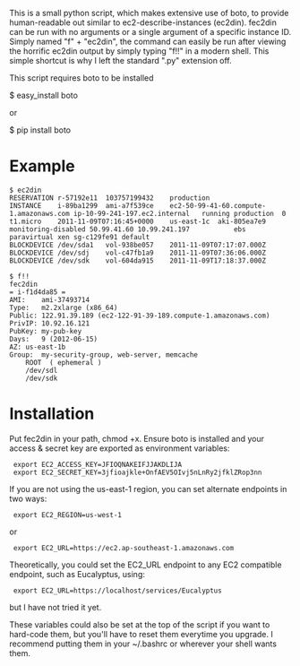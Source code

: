 This is a small python script, which makes extensive use of boto, to provide human-readable out similar to ec2-describe-instances (ec2din). fec2din can be run with no arguments or a single argument of a specific instance ID. Simply named "f" + "ec2din", the command can easily be run after viewing the horrific ec2din output by simply typing "f!!" in a modern shell. This simple shortcut is why I left the standard ".py" extension off.

This script requires boto to be installed

$ easy_install boto

or

$ pip install boto

Example
=======
```
$ ec2din
RESERVATION	r-57192e11	103757199432	production
INSTANCE	i-89ba1299	ami-a7f539ce	ec2-50-99-41-60.compute-1.amazonaws.com	ip-10-99-241-197.ec2.internal	running	production	0		t1.micro	2011-11-09T07:16:45+0000	us-east-1c	aki-805ea7e9			monitoring-disabled	50.99.41.60	10.99.241.197			ebs					paravirtual	xen	sg-c129fe91	default
BLOCKDEVICE	/dev/sda1	vol-938be057	2011-11-09T07:17:07.000Z	
BLOCKDEVICE	/dev/sdj	vol-c47fb1a9	2011-11-09T07:36:06.000Z	
BLOCKDEVICE	/dev/sdk	vol-604da915	2011-11-09T17:18:37.000Z	

$ f!!
fec2din
= i-f1d4da85 =
AMI:	ami-37493714
Type:	m2.2xlarge (x86_64)
Public:	122.91.39.189 (ec2-122-91-39-189.compute-1.amazonaws.com)
PrivIP:	10.92.16.121
PubKey:	my-pub-key
Days:	9 (2012-06-15)
AZ:	us-east-1b
Group:	my-security-group, web-server, memcache
	ROOT  ( ephemeral )
	/dev/sdl
	/dev/sdk
```

Installation
=================================
Put fec2din in your path, chmod +x. Ensure boto is installed and your access & secret key are exported as environment variables:
```
 export EC2_ACCESS_KEY=JFIOQNAKEIFJJAKDLIJA
 export EC2_SECRET_KEY=3jfioajkle+OnfAEV5OIvj5nLnRy2jfklZRop3nn
```

If you are not using the us-east-1 region, you can set alternate endpoints in two ways:
```
 export EC2_REGION=us-west-1
```
or
```
 export EC2_URL=https://ec2.ap-southeast-1.amazonaws.com
```

Theoretically, you could set the EC2_URL endpoint to any EC2 compatible endpoint, such as Eucalyptus, using:
```
 export EC2_URL=https://localhost/services/Eucalyptus
```
but I have not tried it yet.

These variables could also be set at the top of the script if you want to hard-code them, but you'll have to reset them everytime you upgrade. I recommend putting them in your ~/.bashrc or wherever your shell wants them.
